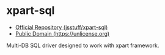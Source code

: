 xpart-sql
=========

  * [Official Repository (jsstuff/xpart-sql)](https://github.com/jsstuff/xpart-sql)
  * [Public Domain (https://unlicense.org)](https://unlicense.org)

Multi-DB SQL driver designed to work with xpart framework.

